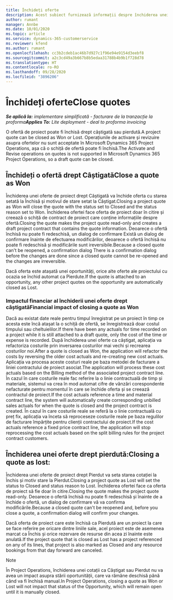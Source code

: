 ```yaml
---
title: Închideți oferte
description: Acest subiect furnizează informații despre închiderea unei oferte în Project Operations.
author: rumant
manager: Annbe
ms.date: 10/01/2020
ms.topic: article
ms.service: dynamics-365-customerservice
ms.reviewer: kfend
ms.author: rumant
ms.openlocfilehash: cc3b2cdeb1ac46b7d927c1f96e94e9154d3eebf8
ms.sourcegitcommit: a2c3cd49a3b667b8b5edaa31788b4b9b1f728d78
ms.translationtype: HT
ms.contentlocale: ro-RO
ms.lasthandoff: 09/28/2020
ms.locfileid: "3896206"
---
```

# <a name="close-quotes"></a><span data-ttu-id="8b712-103">Închideți oferte</span><span class="sxs-lookup"><span data-stu-id="8b712-103">Close quotes</span></span> 

<span data-ttu-id="8b712-104">_**Se aplică la:** implementare simplificată - facturare de la tranzacție la proforma_</span><span class="sxs-lookup"><span data-stu-id="8b712-104">_**Applies To:** Lite deployment - deal to proforma invoicing_</span></span>

<span data-ttu-id="8b712-105">O ofertă de proiect poate fi închisă drept câștigată sau pierdută.</span><span class="sxs-lookup"><span data-stu-id="8b712-105">A project quote can be closed as Won or Lost.</span></span> <span data-ttu-id="8b712-106">Operațiunile de activare și revizuire asupra ofertelor nu sunt acceptate în Microsoft Dynamics 365 Project Operations, așa că o schiță de ofertă poate fi închisă.</span><span class="sxs-lookup"><span data-stu-id="8b712-106">The Activate and Revise operations on quotes is not supported in Microsoft Dynamics 365 Project Operations, so a draft quote can be closed.</span></span>

## <a name="close-a-quote-as-won"></a><span data-ttu-id="8b712-107">Închideți o ofertă drept Câștigată</span><span class="sxs-lookup"><span data-stu-id="8b712-107">Close a quote as Won</span></span>

<span data-ttu-id="8b712-108">Închiderea unei oferte de proiect drept Câștigată va închide oferta cu starea setată la Închisă și motivul de stare setat la Câștigat.</span><span class="sxs-lookup"><span data-stu-id="8b712-108">Closing a project quote as Won will close the quote with the status set to Closed and the status reason set to Won.</span></span> <span data-ttu-id="8b712-109">Închiderea ofertei face oferta de proiect doar în citire și creează o schiță de contract de proiect care conține informațiile despre ofertă.</span><span class="sxs-lookup"><span data-stu-id="8b712-109">Closing the quote makes the project quote read-only and creates a draft project contract that contains the quote information.</span></span> <span data-ttu-id="8b712-110">Deoarece o ofertă închisă nu poate fi redeschisă, un dialog de confirmare Există un dialog de confirmare înainte de efectuarea modificărilor, deoarece o ofertă închisă nu poate fi redeschisă și modificările sunt ireversibile.</span><span class="sxs-lookup"><span data-stu-id="8b712-110">Because a closed quote can't be reopened, a confirmation dialog There is a confirmation dialog before the changes are done since a closed quote cannot be re-opened and the changes are irreversible.</span></span>

<span data-ttu-id="8b712-111">Dacă oferta este atașată unei oportunități, orice alte oferte ale proiectului cu ocazia se închid automat ca Pierdute.</span><span class="sxs-lookup"><span data-stu-id="8b712-111">If the quote is attached to an opportunity, any other project quotes on the opportunity are automatically closed as Lost.</span></span>

### <a name="financial-impact-of-closing-a-quote-as-won"></a><span data-ttu-id="8b712-112">Impactul financiar al închiderii unei oferte drept câștigată</span><span class="sxs-lookup"><span data-stu-id="8b712-112">Financial impact of closing a quote as Won</span></span>

<span data-ttu-id="8b712-113">Dacă au existat date reale pentru timpul înregistrat pe un proiect în timp ce acesta este încă atașat la o schiță de ofertă, se înregistrează doar costul timpului sau cheltuielilor.</span><span class="sxs-lookup"><span data-stu-id="8b712-113">If there have been any actuals for time recorded on a project while it is still attached to a draft quote, only the cost of the time or expense is recorded.</span></span> <span data-ttu-id="8b712-114">După închiderea unei oferte ca câștigat, aplicația va refactoriza costurile prin inversarea costurilor mai vechi și recrearea costurilor noi.</span><span class="sxs-lookup"><span data-stu-id="8b712-114">After a quote is closed as Won, the application will refactor the costs by reversing the older cost actuals and re-creating new cost actuals.</span></span> <span data-ttu-id="8b712-115">Aplicația va procesa aceste costuri reale pe baza metodei de facturare a liniei contractului de proiect asociat.</span><span class="sxs-lookup"><span data-stu-id="8b712-115">The application will process these cost actuals based on the Billing method of the associated project contract line.</span></span> <span data-ttu-id="8b712-116">În cazul în care costurile reale fac referire la o linie contractuală de timp și materiale, sistemul va crea în mod automat cifre de vânzări corespondente nefacturate pentru momentul în care se închide oferta și se creează contractul de proiect.</span><span class="sxs-lookup"><span data-stu-id="8b712-116">If the cost actuals reference a time and material contract line, the system will automatically create corresponding unbilled sales actuals for when the quote is closed and the project contract is created.</span></span> <span data-ttu-id="8b712-117">În cazul în care costurile reale se referă la o linie contractuală cu preț fix, aplicația va înceta să reproceseze costurile reale pe baza regulilor de facturare împărțite pentru clienții contractului de proiect.</span><span class="sxs-lookup"><span data-stu-id="8b712-117">If the cost actuals reference a fixed price contract line, the application will stop reprocessing the cost actuals based on the split billing rules for the project contract customers.</span></span>

## <a name="closing-a-quote-as-lost"></a><span data-ttu-id="8b712-118">Închiderea unei oferte drept pierdută:</span><span class="sxs-lookup"><span data-stu-id="8b712-118">Closing a quote as lost:</span></span>

<span data-ttu-id="8b712-119">Închiderea unei oferte de proiect drept Pierdut va seta starea cotației la Închis și motiv stare la Pierdut.</span><span class="sxs-lookup"><span data-stu-id="8b712-119">Closing a project quote as Lost will set the status to Closed and status reason to Lost.</span></span> <span data-ttu-id="8b712-120">Închiderea ofertei face ca oferta de proiect să fie doar în citire.</span><span class="sxs-lookup"><span data-stu-id="8b712-120">Closing the quote makes the project quote read-only.</span></span> <span data-ttu-id="8b712-121">Deoarece o ofertă închisă nu poate fi redeschisă și înainte de a închide o ofertă, un dialog de confirmare vă va confirma modificările.</span><span class="sxs-lookup"><span data-stu-id="8b712-121">Because a closed quote can't be reopened and, before you close a quote, a confirmation dialog will confirm your changes.</span></span>

<span data-ttu-id="8b712-122">Dacă oferta de proiect care este închisă ca Pierdută are un proiect la care se face referire pe oricare dintre liniile sale, acel proiect este de asemenea marcat ca Închis și orice rezervare de resurse din acea zi înainte este anulată.</span><span class="sxs-lookup"><span data-stu-id="8b712-122">If the project quote that is closed as Lost has a project referenced on any of its lines, that project is also marked as Closed and any resource bookings from that day forward are canceled.</span></span>

> [!NOTE]
> <span data-ttu-id="8b712-123">În Project Operations, închiderea unei cotații ca Câștigat sau Pierdut nu va avea un impact asupra stării oportunității, care va rămâne deschisă până când va fi închisă manual.</span><span class="sxs-lookup"><span data-stu-id="8b712-123">In Project Operations, closing a quote as Won or Lost will not impact that status of the Opportunity, which will remain open until it is manually closed.</span></span>
